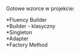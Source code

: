 Gotowe wzorce w projekcie:

*Fluency Builder</br>
*Builder - klasyczny</br>
*Singleton</br>
*Adapter</br>
*Factory Method</br>
